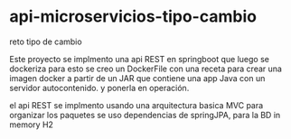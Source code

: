 # api-microservicios-tipo-cambio
reto tipo de cambio

Este proyecto se implmento una api REST en springboot que luego se dockeriza para esto se creo un DockerFile con una receta para crear una imagen docker a partir de un JAR que contiene 
una app Java con un servidor autocontenido. y ponerla en operación. 



el api REST se implmento usando una arquitectura basica MVC para organizar los paquetes 
se uso dependencias de springJPA, para la BD in memory H2 



